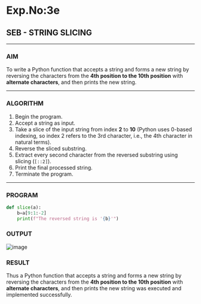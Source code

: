# Exp.No:3e
## SEB - STRING SLICING

---

### AIM  
To write a Python function that accepts a string and forms a new string by reversing the characters from the **4th position to the 10th position** with **alternate characters**, and then prints the new string.

---

### ALGORITHM

1. Begin the program.  
2. Accept a string as input.  
3. Take a slice of the input string from index **2** to **10** (Python uses 0-based indexing, so index 2 refers to the 3rd character, i.e., the 4th character in natural terms).  
4. Reverse the sliced substring.  
5. Extract every second character from the reversed substring using slicing (`[::2]`).  
6. Print the final processed string.  
7. Terminate the program.

---

### PROGRAM

```python
def slice(a):
    b=a[9:1:-2]
    print(f"The reversed string is '{b}'")
```

### OUTPUT
![image](https://github.com/user-attachments/assets/51cb930d-9d5c-4a51-8b60-4393128f50bb)

### RESULT
Thus a Python function that accepts a string and forms a new string by reversing the characters from the **4th position to the 10th position** with **alternate characters**, and then prints the new string was executed and implemented successfully.
